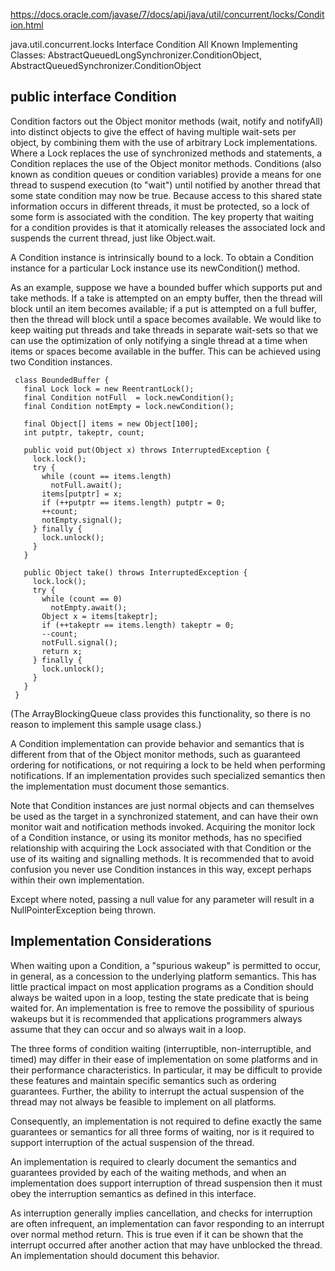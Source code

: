 https://docs.oracle.com/javase/7/docs/api/java/util/concurrent/locks/Condition.html

java.util.concurrent.locks
Interface Condition
All Known Implementing Classes:
AbstractQueuedLongSynchronizer.ConditionObject, AbstractQueuedSynchronizer.ConditionObject

## public interface Condition
Condition factors out the Object monitor methods (wait, notify and notifyAll) into distinct objects to give the effect of having multiple wait-sets per object, by combining them with the use of arbitrary Lock implementations. Where a Lock replaces the use of synchronized methods and statements, a Condition replaces the use of the Object monitor methods.
Conditions (also known as condition queues or condition variables) provide a means for one thread to suspend execution (to "wait") until notified by another thread that some state condition may now be true. Because access to this shared state information occurs in different threads, it must be protected, so a lock of some form is associated with the condition. The key property that waiting for a condition provides is that it atomically releases the associated lock and suspends the current thread, just like Object.wait.

A Condition instance is intrinsically bound to a lock. To obtain a Condition instance for a particular Lock instance use its newCondition() method.

As an example, suppose we have a bounded buffer which supports put and take methods. If a take is attempted on an empty buffer, then the thread will block until an item becomes available; if a put is attempted on a full buffer, then the thread will block until a space becomes available. We would like to keep waiting put threads and take threads in separate wait-sets so that we can use the optimization of only notifying a single thread at a time when items or spaces become available in the buffer. This can be achieved using two Condition instances.
```
 class BoundedBuffer {
   final Lock lock = new ReentrantLock();
   final Condition notFull  = lock.newCondition(); 
   final Condition notEmpty = lock.newCondition(); 

   final Object[] items = new Object[100];
   int putptr, takeptr, count;

   public void put(Object x) throws InterruptedException {
     lock.lock();
     try {
       while (count == items.length)
         notFull.await();
       items[putptr] = x;
       if (++putptr == items.length) putptr = 0;
       ++count;
       notEmpty.signal();
     } finally {
       lock.unlock();
     }
   }

   public Object take() throws InterruptedException {
     lock.lock();
     try {
       while (count == 0)
         notEmpty.await();
       Object x = items[takeptr];
       if (++takeptr == items.length) takeptr = 0;
       --count;
       notFull.signal();
       return x;
     } finally {
       lock.unlock();
     }
   }
 }
```
(The ArrayBlockingQueue class provides this functionality, so there is no reason to implement this sample usage class.)

A Condition implementation can provide behavior and semantics that is different from that of the Object monitor methods, such as guaranteed ordering for notifications, or not requiring a lock to be held when performing notifications. If an implementation provides such specialized semantics then the implementation must document those semantics.

Note that Condition instances are just normal objects and can themselves be used as the target in a synchronized statement, and can have their own monitor wait and notification methods invoked. Acquiring the monitor lock of a Condition instance, or using its monitor methods, has no specified relationship with acquiring the Lock associated with that Condition or the use of its waiting and signalling methods. It is recommended that to avoid confusion you never use Condition instances in this way, except perhaps within their own implementation.

Except where noted, passing a null value for any parameter will result in a NullPointerException being thrown.

## Implementation Considerations
When waiting upon a Condition, a "spurious wakeup" is permitted to occur, in general, as a concession to the underlying platform semantics. This has little practical impact on most application programs as a Condition should always be waited upon in a loop, testing the state predicate that is being waited for. An implementation is free to remove the possibility of spurious wakeups but it is recommended that applications programmers always assume that they can occur and so always wait in a loop.

The three forms of condition waiting (interruptible, non-interruptible, and timed) may differ in their ease of implementation on some platforms and in their performance characteristics. In particular, it may be difficult to provide these features and maintain specific semantics such as ordering guarantees. Further, the ability to interrupt the actual suspension of the thread may not always be feasible to implement on all platforms.

Consequently, an implementation is not required to define exactly the same guarantees or semantics for all three forms of waiting, nor is it required to support interruption of the actual suspension of the thread.

An implementation is required to clearly document the semantics and guarantees provided by each of the waiting methods, and when an implementation does support interruption of thread suspension then it must obey the interruption semantics as defined in this interface.

As interruption generally implies cancellation, and checks for interruption are often infrequent, an implementation can favor responding to an interrupt over normal method return. This is true even if it can be shown that the interrupt occurred after another action that may have unblocked the thread. An implementation should document this behavior.

